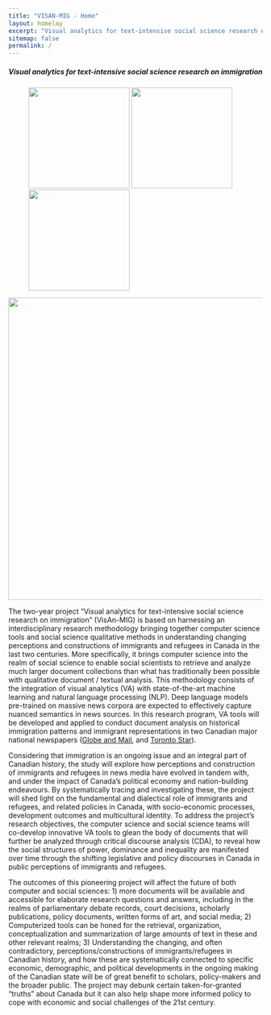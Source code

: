 ```yaml
---
title: "VISAN-MIG - Home"
layout: homelay
excerpt: "Visual analytics for text-intensive social science research on immigration"
sitemap: false
permalink: /
---
```


##### Visual analytics for text-intensive social science research on immigration

<figure class="fourth">
  <img src="{{ site.url }}{{ site.baseurl }}/images/logopic/Logo_DAL.png" style="width: 200px">
  <img src="{{ site.url }}{{ site.baseurl }}/images/logopic/Logo_SMU.png" style="width: 200px">
  <img src="{{ site.url }}{{ site.baseurl }}/images/logopic/Logo_NewFrontiers.png" style="width: 200px">
</figure>

<img src="{{ site.url }}{{ site.baseurl }}/images/logopic/logo_sshrc.jpg" style="width: 600px">

The two-year project “Visual analytics for text-intensive social science research on immigration” (VisAn-MIG) is based on harnessing an interdisciplinary research methodology bringing together computer science tools and social science qualitative methods in understanding changing perceptions and constructions of immigrants and refugees in Canada in the last two centuries. More specifically, it brings computer science into the realm of social science to enable social scientists to retrieve and analyze much larger document collections than what has traditionally been possible with qualitative document / textual analysis. This methodology consists of the integration of visual analytics (VA) with state-of-the-art machine learning and natural language processing (NLP). Deep language models pre-trained on massive news corpora are expected to effectively capture nuanced semantics in news sources. In this research program, VA tools will be developed and applied to conduct document analysis on historical immigration patterns and immigrant representations in two Canadian major national newspapers ([Globe and Mail](https://www.theglobeandmail.com/), and [Toronto Star](https://www.thestar.com/)). 

Considering that immigration is an ongoing issue and an integral part of Canadian history, the study will explore how perceptions and construction of immigrants and refugees in news media have evolved in tandem with, and under the impact of Canada’s political economy and nation-building endeavours. By systematically tracing and investigating these, the project will shed light on the fundamental and dialectical role of immigrants and refugees, and related policies in Canada, with socio-economic processes, development outcomes and multicultural identity. To address the project’s research objectives, the computer science and social science teams will co-develop innovative VA tools to glean the body of documents that will further be analyzed through  critical discourse analysis (CDA), to reveal how the social structures of power, dominance and inequality are manifested over time through the shifting legislative and policy discourses in Canada in public perceptions of immigrants and refugees. 

The outcomes of this pioneering project will affect the future of both computer and social sciences: 1) more documents will be available and accessible for elaborate research questions and answers, including  in the realms of parliamentary debate records, court decisions, scholarly publications, policy documents, written forms of art, and social media; 2) Computerized tools can be honed for the retrieval, organization, conceptualization and summarization of large amounts of text in these and other relevant realms; 3) Understanding the changing, and often contradictory, perceptions/constructions of immigrants/refugees in Canadian history, and how these are systematically connected to specific economic, demographic, and political developments in the ongoing making of the Canadian state will be of great benefit to scholars, policy-makers and the broader public. The project may debunk certain taken-for-granted “truths” about Canada but it can also help shape more informed policy to cope with economic and social challenges of the 21st century.
